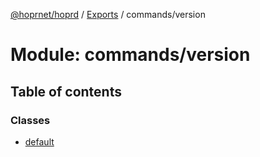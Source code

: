 [@hoprnet/hoprd](../README.md) / [Exports](../modules.md) / commands/version

# Module: commands/version

## Table of contents

### Classes

- [default](../classes/commands_version.default.md)
